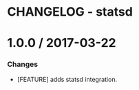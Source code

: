 # CHANGELOG - statsd

1.0.0 / 2017-03-22
==================

### Changes

* [FEATURE] adds statsd integration.

